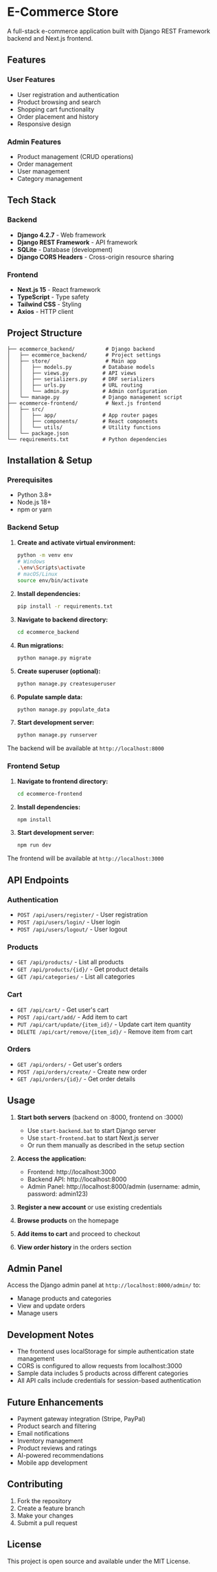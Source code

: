 # E-Commerce Store

A full-stack e-commerce application built with Django REST Framework backend and Next.js frontend.

## Features

### User Features
- User registration and authentication
- Product browsing and search
- Shopping cart functionality
- Order placement and history
- Responsive design

### Admin Features
- Product management (CRUD operations)
- Order management
- User management
- Category management

## Tech Stack

### Backend
- **Django 4.2.7** - Web framework
- **Django REST Framework** - API framework
- **SQLite** - Database (development)
- **Django CORS Headers** - Cross-origin resource sharing

### Frontend
- **Next.js 15** - React framework
- **TypeScript** - Type safety
- **Tailwind CSS** - Styling
- **Axios** - HTTP client

## Project Structure

```
├── ecommerce_backend/          # Django backend
│   ├── ecommerce_backend/      # Project settings
│   ├── store/                  # Main app
│   │   ├── models.py          # Database models
│   │   ├── views.py           # API views
│   │   ├── serializers.py     # DRF serializers
│   │   ├── urls.py            # URL routing
│   │   └── admin.py           # Admin configuration
│   └── manage.py              # Django management script
├── ecommerce-frontend/         # Next.js frontend
│   ├── src/
│   │   ├── app/               # App router pages
│   │   ├── components/        # React components
│   │   └── utils/             # Utility functions
│   └── package.json
└── requirements.txt           # Python dependencies
```

## Installation & Setup

### Prerequisites
- Python 3.8+
- Node.js 18+
- npm or yarn

### Backend Setup

1. **Create and activate virtual environment:**
   ```bash
   python -m venv env
   # Windows
   .\env\Scripts\activate
   # macOS/Linux
   source env/bin/activate
   ```

2. **Install dependencies:**
   ```bash
   pip install -r requirements.txt
   ```

3. **Navigate to backend directory:**
   ```bash
   cd ecommerce_backend
   ```

4. **Run migrations:**
   ```bash
   python manage.py migrate
   ```

5. **Create superuser (optional):**
   ```bash
   python manage.py createsuperuser
   ```

6. **Populate sample data:**
   ```bash
   python manage.py populate_data
   ```

7. **Start development server:**
   ```bash
   python manage.py runserver
   ```

The backend will be available at `http://localhost:8000`

### Frontend Setup

1. **Navigate to frontend directory:**
   ```bash
   cd ecommerce-frontend
   ```

2. **Install dependencies:**
   ```bash
   npm install
   ```

3. **Start development server:**
   ```bash
   npm run dev
   ```

The frontend will be available at `http://localhost:3000`

## API Endpoints

### Authentication
- `POST /api/users/register/` - User registration
- `POST /api/users/login/` - User login
- `POST /api/users/logout/` - User logout

### Products
- `GET /api/products/` - List all products
- `GET /api/products/{id}/` - Get product details
- `GET /api/categories/` - List all categories

### Cart
- `GET /api/cart/` - Get user's cart
- `POST /api/cart/add/` - Add item to cart
- `PUT /api/cart/update/{item_id}/` - Update cart item quantity
- `DELETE /api/cart/remove/{item_id}/` - Remove item from cart

### Orders
- `GET /api/orders/` - Get user's orders
- `POST /api/orders/create/` - Create new order
- `GET /api/orders/{id}/` - Get order details

## Usage

1. **Start both servers** (backend on :8000, frontend on :3000)
   - Use `start-backend.bat` to start Django server
   - Use `start-frontend.bat` to start Next.js server
   - Or run them manually as described in the setup section

2. **Access the application:**
   - Frontend: http://localhost:3000
   - Backend API: http://localhost:8000
   - Admin Panel: http://localhost:8000/admin (username: admin, password: admin123)

3. **Register a new account** or use existing credentials
4. **Browse products** on the homepage
5. **Add items to cart** and proceed to checkout
6. **View order history** in the orders section

## Admin Panel

Access the Django admin panel at `http://localhost:8000/admin/` to:
- Manage products and categories
- View and update orders
- Manage users

## Development Notes

- The frontend uses localStorage for simple authentication state management
- CORS is configured to allow requests from localhost:3000
- Sample data includes 5 products across different categories
- All API calls include credentials for session-based authentication

## Future Enhancements

- Payment gateway integration (Stripe, PayPal)
- Product search and filtering
- Email notifications
- Inventory management
- Product reviews and ratings
- AI-powered recommendations
- Mobile app development

## Contributing

1. Fork the repository
2. Create a feature branch
3. Make your changes
4. Submit a pull request

## License

This project is open source and available under the MIT License.